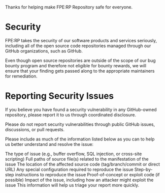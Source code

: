 Thanks for helping make FPE:RP Repository safe for everyone.

# Security
FPE:RP takes the security of our software products and services seriously, including all of the open source code repositories managed through our GitHub organizations, such as GitHub.

Even though open source repositories are outside of the scope of our bug bounty program and therefore not eligible for bounty rewards, we will ensure that your finding gets passed along to the appropriate maintainers for remediation.

# Reporting Security Issues
If you believe you have found a security vulnerability in any GitHub-owned repository, please report it to us through coordinated disclosure.

Please do not report security vulnerabilities through public GitHub issues, discussions, or pull requests.

Please include as much of the information listed below as you can to help us better understand and resolve the issue:

The type of issue (e.g., buffer overflow, SQL injection, or cross-site scripting)
Full paths of source file(s) related to the manifestation of the issue
The location of the affected source code (tag/branch/commit or direct URL)
Any special configuration required to reproduce the issue
Step-by-step instructions to reproduce the issue
Proof-of-concept or exploit code (if possible)
Impact of the issue, including how an attacker might exploit the issue
This information will help us triage your report more quickly.
